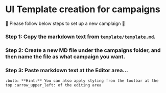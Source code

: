 # UI Template creation for campaigns

:rocket: Please follow below steps to set up a new camplaign :rocket:

### Step 1: Copy the markdown text from `template/template.md`.

### Step 2: Create a new MD file under the campaigns folder, and then name the file as what campaign you want.

### Step 3: Paste markdown text at the Editor area...


```
:bulb: **Hint:** You can also apply styling from the toolbar at the top :arrow_upper_left: of the editing area
```
